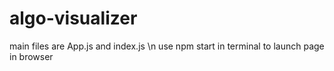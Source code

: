 # algo-visualizer 

main files are App.js and index.js \n
use npm start in terminal to launch page in browser
